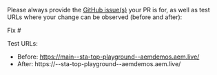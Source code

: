 Please always provide the [GitHub issue(s)](../issues) your PR is for, as well as test URLs where your change can be observed (before and after):

Fix #<gh-issue-id>

Test URLs:
- Before: https://main--sta-top-playground--aemdemos.aem.live/
- After: https://<branch>--sta-top-playground--aemdemos.aem.live/
